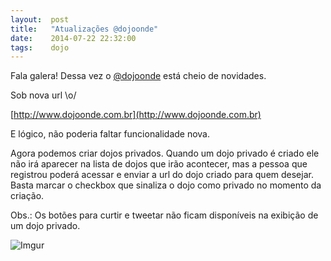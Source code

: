 ```yaml
---
layout:  post
title:   "Atualizações @dojoonde"
date:    2014-07-22 22:32:00
tags:    dojo
---
```


Fala galera! Dessa vez o [@dojoonde](http://twitter.com/dojoonde) está cheio de novidades.

Sob nova url \o/

[http://www.dojoonde.com.br](http://www.dojoonde.com.br)

E lógico, não poderia faltar funcionalidade nova. 

Agora podemos criar dojos privados. Quando um dojo privado é criado ele não irá aparecer na lista de dojos que irão acontecer, mas a pessoa que registrou poderá acessar e enviar a url do dojo criado para quem desejar. Basta marcar o checkbox que sinaliza o dojo como privado no momento da criação. 

Obs.: Os botões para curtir e tweetar não ficam disponíveis na exibição de um dojo privado.

![Imgur](http://i.imgur.com/huMYNf4.png "Imgur")
